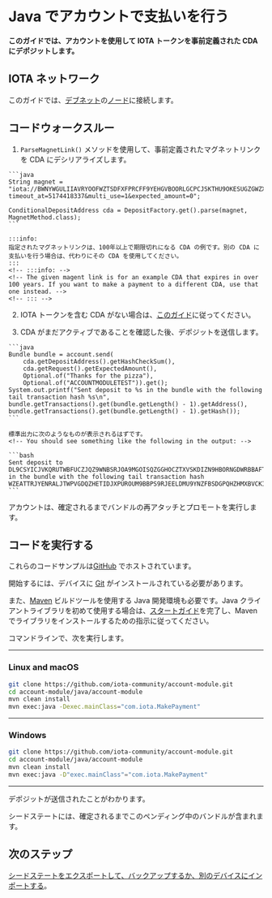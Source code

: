 # Java でアカウントで支払いを行う
<!-- # Make payments with your account in Java -->

**このガイドでは、アカウントを使用して IOTA トークンを事前定義された CDA にデポジットします。**
<!-- **In this guide, you use your account to deposit IOTA tokens into a pre-defined CDA.** -->

## IOTA ネットワーク
<!-- ## IOTA network -->

このガイドでは、[デブネット](root://getting-started/0.1/network/iota-networks.md#devnet)の[ノード](root://getting-started/0.1/network/nodes.md)に接続します。
<!-- In this guide, we connect to a node on the [Devnet](root://getting-started/0.1/network/iota-networks.md#devnet). -->

## コードウォークスルー
<!-- ## Code walkthrough -->

1. `ParseMagnetLink()` メソッドを使用して、事前定義されたマグネットリンクを CDA にデシリアライズします。
  <!-- 1. Use the `ParseMagnetLink()` method to deserialize the predefined magnet link into a CDA -->

    ```java
    String magnet = "iota://BWNYWGULIIAVRYOOFWZTSDFXFPRCFF9YEHGVBOORLGCPCJSKTHU9OKESUGZGWZXZZDLESFPPTGEHVKTTXG9BQLSIGP/?timeout_at=5174418337&multi_use=1&expected_amount=0";

    ConditionalDepositAddress cda = DepositFactory.get().parse(magnet, MagnetMethod.class);
    ```

    :::info:
    指定されたマグネットリンクは、100年以上で期限切れになる CDA の例です。別の CDA に支払いを行う場合は、代わりにその CDA を使用してください。
    :::
    <!-- :::info: -->
    <!-- The given magent link is for an example CDA that expires in over 100 years. If you want to make a payment to a different CDA, use that one instead. -->
    <!-- ::: -->


2. IOTA トークンを含む CDA がない場合は、[このガイド](../java/generate-cda.md)に従ってください。
<!-- 2. If you dont have a CDA that contains IOTA tokens, follow [this guide](../java/generate-cda.md) -->

3. CDA がまだアクティブであることを確認した後、デポジットを送信します。
  <!-- 3. After making sure that the CDA is still active, send a deposit to it -->

    ```java
    Bundle bundle = account.send(
        cda.getDepositAddress().getHashCheckSum(),
        cda.getRequest().getExpectedAmount(),
        Optional.of("Thanks for the pizza"),
        Optional.of("ACCOUNTMODULETEST")).get();
    System.out.printf("Sent deposit to %s in the bundle with the following tail transaction hash %s\n",
    bundle.getTransactions().get(bundle.getLength() - 1).getAddress(), bundle.getTransactions().get(bundle.getLength() - 1).getHash());
    ```

    標準出力に次のようなものが表示されるはずです。
    <!-- You should see something like the following in the output: -->

    ```bash
    Sent deposit to DL9CSYICJVKQRUTWBFUCZJQZ9WNBSRJOA9MGOISQZGGHOCZTXVSKDIZN9HBORNGDWRBBAFTKXGEJIAHKDTMAUX9ILA in the bundle with the following tail transaction hash WZEATTRJYENRALJTWPVGDQZHETIDJXPUROUM9BBPS9RJEELDMU9YNZFBSDGPQHZHMXBVCKITSMDEEQ999
    ```

アカウントは、確定されるまでバンドルの再アタッチとプロモートを実行します。
<!-- Your account will reattach and promote your bundle until it's confirmed. -->

## コードを実行する
<!-- ## Run the code -->

これらのコードサンプルは[GitHub](https://github.com/iota-community/account-module) でホストされています。
<!-- These code samples are hosted on [GitHub](https://github.com/iota-community/account-module). -->

開始するには、デバイスに [Git](https://git-scm.com/book/en/v2/Getting-Started-Installing-Git) がインストールされている必要があります。
<!-- To get started you need [Git](https://git-scm.com/book/en/v2/Getting-Started-Installing-Git) installed on your device. -->

また、[Maven](https://maven.apache.org/download.cgi) ビルドツールを使用する Java 開発環境も必要です。Java クライアントライブラリを初めて使用する場合は、[スタートガイド](../../getting-started/java-quickstart.md)を完了し、Maven でライブラリをインストールするための指示に従ってください。
<!-- You also need a Java development environment that uses the [Maven](https://maven.apache.org/download.cgi) build tool. If this is your first time using the Java client library, complete our [getting started guide](../../getting-started/java-quickstart.md), and follow the instructions for installing the library with Maven. -->

コマンドラインで、次を実行します。
<!-- In the command-line, do the following: -->

--------------------
### Linux and macOS
```bash
git clone https://github.com/iota-community/account-module.git
cd account-module/java/account-module
mvn clean install
mvn exec:java -Dexec.mainClass="com.iota.MakePayment"
```
---
### Windows
```bash
git clone https://github.com/iota-community/account-module.git
cd account-module/java/account-module
mvn clean install
mvn exec:java -D"exec.mainClass"="com.iota.MakePayment"
```
--------------------

デポジットが送信されたことがわかります。
<!-- You should see that the deposit was sent. -->

シードステートには、確定されるまでこのペンディング中のバンドルが含まれます。
<!-- Your seed state will contain this pending bundle until it is confirmed. -->

## 次のステップ
<!-- ## Next steps -->

[シードステートをエクスポートして、バックアップするか、別のデバイスにインポートする](../java/export-seed-state.md)。
<!-- [Try exporting your seed state so you back it up or import it onto another device](../java/export-seed-state.md). -->
